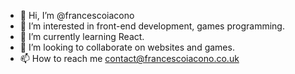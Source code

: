 - 👋 Hi, I’m @francescoiacono
- 👀 I’m interested in front-end development, games programming.
- 🌱 I’m currently learning React.
- 💞️ I’m looking to collaborate on websites and games.
- 📫 How to reach me contact@francescoiacono.co.uk

<!---
francescoiacono/francescoiacono is a ✨ special ✨ repository because its `README.md` (this file) appears on your GitHub profile.
You can click the Preview link to take a look at your changes.
--->
